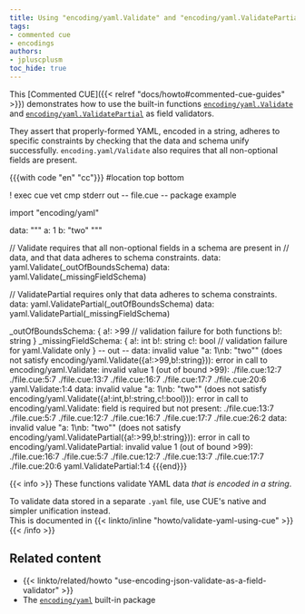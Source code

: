 ```yaml
---
title: Using "encoding/yaml.Validate" and "encoding/yaml.ValidatePartial" as field validators
tags:
- commented cue
- encodings
authors:
- jpluscplusm
toc_hide: true
---
```


This [Commented CUE]({{< relref "docs/howto#commented-cue-guides" >}})
demonstrates how to use the built-in functions
[`encoding/yaml.Validate`](https://pkg.go.dev/cuelang.org/go/pkg/encoding/yaml#Validate)
and
[`encoding/yaml.ValidatePartial`](https://pkg.go.dev/cuelang.org/go/pkg/encoding/yaml#ValidatePartial)
as field validators.

They assert that properly-formed YAML, encoded in a string, adheres to specific
constraints by checking that the data and schema unify successfully.
`encoding.yaml/Validate` also requires that all non-optional fields are
present.

{{{with code "en" "cc"}}}
#location top bottom

! exec cue vet
cmp stderr out
-- file.cue --
package example

import "encoding/yaml"

data: """
	a: 1
	b: "two"
	"""

// Validate requires that all non-optional fields in a schema are present in
// data, and that data adheres to schema constraints.
data: yaml.Validate(_outOfBoundsSchema)
data: yaml.Validate(_missingFieldSchema)

// ValidatePartial requires only that data adheres to schema constraints.
data: yaml.ValidatePartial(_outOfBoundsSchema)
data: yaml.ValidatePartial(_missingFieldSchema)

_outOfBoundsSchema: {
	a!: >99 // validation failure for both functions
	b!: string
}
_missingFieldSchema: {
	a!: int
	b!: string
	c!: bool // validation failure for yaml.Validate only
}
-- out --
data: invalid value "a: 1\nb: \"two\"" (does not satisfy encoding/yaml.Validate({a!:>99,b!:string})): error in call to encoding/yaml.Validate: invalid value 1 (out of bound >99):
    ./file.cue:12:7
    ./file.cue:5:7
    ./file.cue:13:7
    ./file.cue:16:7
    ./file.cue:17:7
    ./file.cue:20:6
    yaml.Validate:1:4
data: invalid value "a: 1\nb: \"two\"" (does not satisfy encoding/yaml.Validate({a!:int,b!:string,c!:bool})): error in call to encoding/yaml.Validate: field is required but not present:
    ./file.cue:13:7
    ./file.cue:5:7
    ./file.cue:12:7
    ./file.cue:16:7
    ./file.cue:17:7
    ./file.cue:26:2
data: invalid value "a: 1\nb: \"two\"" (does not satisfy encoding/yaml.ValidatePartial({a!:>99,b!:string})): error in call to encoding/yaml.ValidatePartial: invalid value 1 (out of bound >99):
    ./file.cue:16:7
    ./file.cue:5:7
    ./file.cue:12:7
    ./file.cue:13:7
    ./file.cue:17:7
    ./file.cue:20:6
    yaml.ValidatePartial:1:4
{{{end}}}

{{< info >}}
These functions validate YAML data *that is encoded in a string*.

To validate data stored in a separate `.yaml` file, use CUE's native and
simpler unification instead.\
This is documented in
{{< linkto/inline "howto/validate-yaml-using-cue" >}}
{{< /info >}}

## Related content

- {{< linkto/related/howto "use-encoding-json-validate-as-a-field-validator" >}}
- The [`encoding/yaml`](https://pkg.go.dev/cuelang.org/go/pkg/encoding/yaml)
  built-in package
